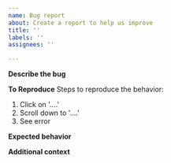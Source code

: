 ```yaml
---
name: Bug report
about: Create a report to help us improve
title: ''
labels: ''
assignees: ''

---
```


**Describe the bug**

**To Reproduce**
Steps to reproduce the behavior:
1. Click on '....'
2. Scroll down to '....'
3. See error

**Expected behavior**

**Additional context**
